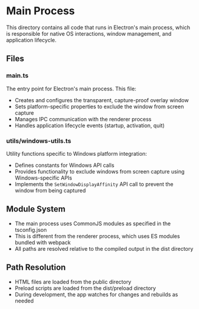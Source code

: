 # Main Process

This directory contains all code that runs in Electron's main process, which is responsible for native OS interactions, window management, and application lifecycle.

## Files

### main.ts

The entry point for Electron's main process. This file:

- Creates and configures the transparent, capture-proof overlay window
- Sets platform-specific properties to exclude the window from screen capture
- Manages IPC communication with the renderer process
- Handles application lifecycle events (startup, activation, quit)

### utils/windows-utils.ts

Utility functions specific to Windows platform integration:

- Defines constants for Windows API calls
- Provides functionality to exclude windows from screen capture using Windows-specific APIs
- Implements the `SetWindowDisplayAffinity` API call to prevent the window from being captured

## Module System

- The main process uses CommonJS modules as specified in the tsconfig.json
- This is different from the renderer process, which uses ES modules bundled with webpack
- All paths are resolved relative to the compiled output in the dist directory

## Path Resolution

- HTML files are loaded from the public directory
- Preload scripts are loaded from the dist/preload directory
- During development, the app watches for changes and rebuilds as needed 